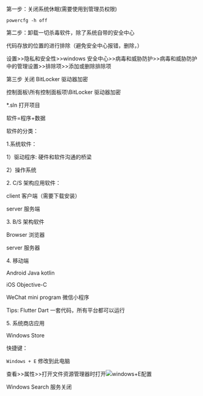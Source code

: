 第一步：关闭系统休眠(需要使用到管理员权限)

`powercfg -h off`

第二步：卸载一切杀毒软件，除了系统自带的安全中心

代码存放的位置的进行排除（避免安全中心报错，删除，）

设置>>隐私和安全性>>windows 安全中心>>病毒和威胁防护>>病毒和威胁防护中的管理设置>>排除项>>添加或删除排除项

第三步 关闭 BitLocker 驱动器加密

控制面板\所有控制面板项\BitLocker 驱动器加密

*.sln 打开项目



软件=程序+数据



软件的分类：

1\.系统软件：

1）驱动程序: 硬件和软件沟通的桥梁

2）操作系统

2\.  C/S 架构应用软件：

client 客户端（需要下载安装）

server 服务端

3\. B/S 架构软件

Browser 浏览器

server 服务器

4\. 移动端

Android Java kotlin

iOS Objective-C

WeChat mini program  微信小程序

Tips: Flutter Dart 	一套代码，所有平台都可以运行

5\. 系统商店应用

Windows Store

快捷键：

`Windows + E` 修改到此电脑

查看>>属性>>打开文件资源管理器时打开![windows+E配置](C:\Users\jxmds\Desktop\BaiduSyncdisk\windows+E配置.png)

Windows Search 服务关闭